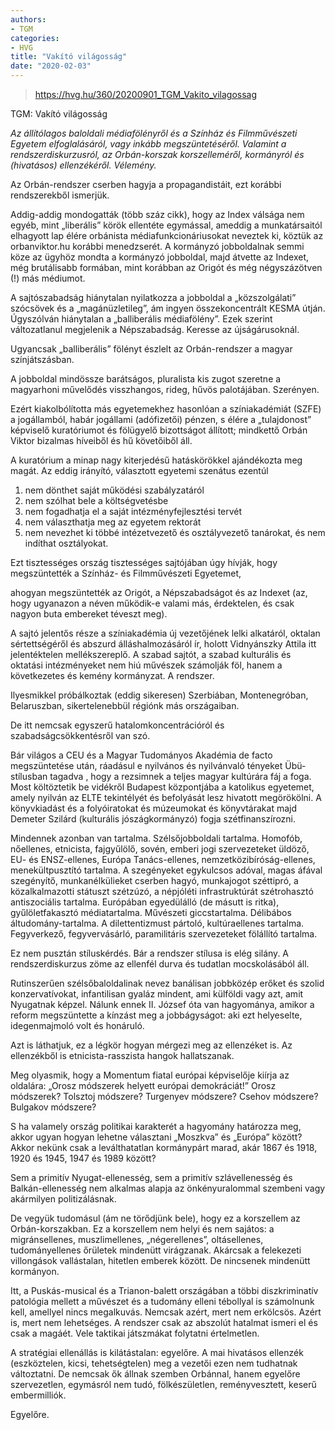 ```yaml
---
authors:
- TGM
categories:
- HVG
title: "Vakító világosság"
date: "2020-02-03"
---
```


> https://hvg.hu/360/20200901_TGM_Vakito_vilagossag

TGM: Vakító világosság

*Az állítólagos baloldali médiafölényről és a Színház és Filmművészeti Egyetem elfoglalásáról, vagy inkább megszüntetéséről. Valamint a rendszerdiskurzusról, az Orbán-korszak korszelleméről, kormányról és (hivatásos) ellenzékéről. Vélemény.*

Az Orbán-rendszer cserben hagyja a propagandistáit, ezt korábbi rendszerekből ismerjük.

Addig-addig mondogatták (több száz cikk), hogy az Index válsága nem egyéb, mint „liberális” körök ellentéte egymással, ameddig a munkatársaitól elhagyott lap élére orbánista médiafunkcionáriusokat neveztek ki, köztük az orbanviktor.hu korábbi menedzserét. A kormányzó jobboldalnak semmi köze az ügyhöz  mondta a kormányzó jobboldal, majd átvette az Indexet, még brutálisabb formában, mint korábban az Origót és még négyszázötven (!) más médiumot.

A sajtószabadság hiánytalan  nyilatkozza a jobboldal a „közszolgálati” szócsövek és a „magánüzletileg”, ám ingyen összekoncentrált KESMA útján. Úgyszólván hiánytalan a „balliberális médiafölény”. Ezek szerint változatlanul megjelenik a Népszabadság. Keresse az újságárusoknál.

Ugyancsak „balliberális” fölényt észlelt az Orbán-rendszer a magyar színjátszásban.

A jobboldal mindössze barátságos, pluralista kis zugot szeretne a magyarhoni művelődés visszhangos, rideg, hűvös palotájában. Szerényen.

Ezért kiakolbólította  más egyetemekhez hasonlóan  a színiakadémiát (SZFE) a jogállamból, habár jogállami (adófizetői) pénzen, s élére a „tulajdonost” képviselő kuratóriumot és fölügyelő bizottságot állított; mindkettő Orbán Viktor bizalmas híveiből és hű követőiből áll.

A kuratórium a minap nagy kiterjedésű hatáskörökkel ajándékozta meg magát. Az eddig irányító, választott egyetemi szenátus ezentúl

1. nem dönthet saját működési szabályzatáról
2. nem szólhat bele a költségvetésbe
3. nem fogadhatja el a saját intézményfejlesztési tervét
4. nem választhatja meg az egyetem rektorát
5. nem nevezhet ki többé intézetvezető és osztályvezető tanárokat, és nem indíthat osztályokat.

Ezt tisztességes ország tisztességes sajtójában úgy hívják, hogy megszüntették a Színház- és Filmművészeti Egyetemet,

ahogyan megszüntették az Origót, a Népszabadságot és az Indexet (az, hogy ugyanazon a néven működik-e valami más, érdektelen, és csak nagyon buta embereket téveszt meg).

A sajtó jelentős része a színiakadémia új vezetőjének lelki alkatáról, oktalan sértettségéről és abszurd álláshalmozásáról ír, holott Vidnyánszky Attila itt jelentéktelen mellékszereplő. A szabad sajtót, a szabad kulturális és oktatási intézményeket nem hiú művészek számolják föl, hanem a következetes és kemény kormányzat. A rendszer.

Ilyesmikkel próbálkoztak (eddig sikeresen) Szerbiában, Montenegróban, Belaruszban, sikertelenebbül régiónk más országaiban.

De itt nemcsak egyszerű hatalomkoncentrációról és szabadságcsökkentésről van szó.

Bár világos  a CEU és a Magyar Tudományos Akadémia de facto megszüntetése után, ráadásul e nyilvános és nyilvánvaló tényeket Übü-stílusban tagadva  , hogy a rezsimnek a teljes magyar kultúrára fáj a foga. Most költöztetik be vidékről Budapest központjába a katolikus egyetemet, amely nyilván az ELTE tekintélyét és befolyását lesz hivatott megörökölni. A könyvkiadást és a folyóiratokat és múzeumokat és könyvtárakat majd Demeter Szilárd (kulturális jószágkormányzó) fogja szétfinanszírozni.

Mindennek azonban van tartalma. Szélsőjobboldali tartalma. Homofób, nőellenes, etnicista, fajgyűlölő, sovén, emberi jogi szervezeteket üldöző, EU- és ENSZ-ellenes, Európa Tanács-ellenes, nemzetközibíróság-ellenes, menekültpusztító tartalma. A szegényeket egykulcsos adóval, magas áfával szegényítő, munkanélkülieket cserben hagyó, munkajogot széttipró, a közalkalmazotti státuszt szétzúzó, a népjóléti infrastruktúrát szétrohasztó antiszociális tartalma. Európában egyedülálló (de másutt is ritka), gyűlöletfakasztó médiatartalma. Művészeti giccstartalma. Délibábos áltudomány-tartalma. A dilettentizmust pártoló, kultúraellenes tartalma. Fegyverkező, fegyvervásárló, paramilitáris szervezeteket fölállító tartalma.

Ez nem pusztán stíluskérdés. Bár a rendszer stílusa is elég silány. A rendszerdiskurzus zöme az ellenfél durva és tudatlan mocskolásából áll.

Rutinszerűen szélsőbaloldalinak nevez banálisan jobbközép erőket és szolid konzervatívokat, infantilisan gyaláz mindent, ami külföldi vagy azt, amit Nyugatnak képzel. Nálunk ennek II. József óta van hagyománya, amikor a reform megszüntette a kínzást meg a jobbágyságot: aki ezt helyeselte, idegenmajmoló volt és honáruló.

Azt is láthatjuk, ez a légkör hogyan mérgezi meg az ellenzéket is. Az ellenzékből is etnicista-rasszista hangok hallatszanak.

Meg olyasmik, hogy a Momentum fiatal európai képviselője kiírja az oldalára: „Orosz módszerek helyett európai demokráciát!” Orosz módszerek? Tolsztoj módszere? Turgenyev módszere? Csehov módszere? Bulgakov módszere?

S ha valamely ország politikai karakterét a hagyomány határozza meg, akkor ugyan hogyan lehetne választani „Moszkva” és „Európa” között? Akkor nekünk csak a leválthatatlan kormánypárt marad, akár 1867 és 1918, 1920 és 1945, 1947 és 1989 között?

Sem a primitív Nyugat-ellenesség, sem a primitív szlávellenesség és Balkán-ellenesség nem alkalmas alapja az önkényuralommal szembeni  vagy akármilyen  politizálásnak.

De vegyük tudomásul (ám ne törődjünk bele), hogy ez a korszellem az Orbán-korszakban. Ez a korszellem nem helyi és nem sajátos: a migránsellenes, muszlimellenes, „négerellenes”, oltásellenes, tudományellenes őrületek mindenütt virágzanak. Akárcsak a felekezeti villongások vallástalan, hitetlen emberek között. De nincsenek mindenütt kormányon.

Itt, a Puskás-musical és a Trianon-balett országában a többi diszkriminatív patológia mellett a művészet és a tudomány elleni tébollyal is számolnunk kell, amellyel nincs megalkuvás. Nemcsak azért, mert nem erkölcsös. Azért is, mert nem lehetséges. A rendszer csak az abszolút hatalmat ismeri el  és csak a magáét. Vele taktikai játszmákat folytatni értelmetlen.

A stratégiai ellenállás is kilátástalan: egyelőre. A mai hivatásos ellenzék (eszköztelen, kicsi, tehetségtelen) meg a vezetői ezen nem tudhatnak változtatni. De nemcsak ők állnak szemben Orbánnal, hanem egyelőre szervezetlen, egymásról nem tudó, fölkészületlen, reményvesztett, keserű embermilliók.

Egyelőre.
